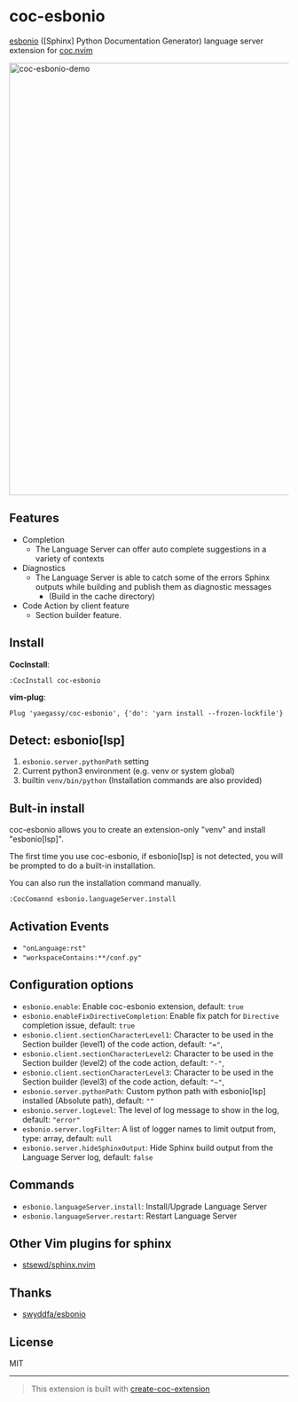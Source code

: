 # coc-esbonio

[esbonio](https://pypi.org/project/esbonio/) ([Sphinx] Python Documentation Generator) language server extension for [coc.nvim](https://github.com/neoclide/coc.nvim)

<img width="780" alt="coc-esbonio-demo" src="https://user-images.githubusercontent.com/188642/115412271-200fc880-a22f-11eb-845f-23fe736c0de3.gif">

## Features

- Completion
  - The Language Server can offer auto complete suggestions in a variety of contexts
- Diagnostics
  - The Language Server is able to catch some of the errors Sphinx outputs while building and publish them as diagnostic messages
    - (Build in the cache directory)
- Code Action by client feature
  - Section builder feature.

## Install

**CocInstall**:

`:CocInstall coc-esbonio`

**vim-plug**:

```vim
Plug 'yaegassy/coc-esbonio', {'do': 'yarn install --frozen-lockfile'}
```

## Detect: esbonio[lsp]

1. `esbonio.server.pythonPath` setting
1. Current python3 environment (e.g. venv or system global)
1. builtin `venv/bin/python` (Installation commands are also provided)

## Bult-in install

coc-esbonio allows you to create an extension-only "venv" and install "esbonio[lsp]".

The first time you use coc-esbonio, if esbonio[lsp] is not detected, you will be prompted to do a built-in installation.

You can also run the installation command manually.

```vim
:CocComannd esbonio.languageServer.install
```

## Activation Events

- `"onLanguage:rst"`
- `"workspaceContains:**/conf.py"`

## Configuration options

- `esbonio.enable`: Enable coc-esbonio extension, default: `true`
- `esbonio.enableFixDirectiveCompletion`: Enable fix patch for `Directive` completion issue, default: `true`
- `esbonio.client.sectionCharacterLevel1`: Character to be used in the Section builder (level1) of the code action, default: `"="`,
- `esbonio.client.sectionCharacterLevel2`: Character to be used in the Section builder (level2) of the code action, default: `"-"`,
- `esbonio.client.sectionCharacterLevel3`: Character to be used in the Section builder (level3) of the code action, default: `"~"`,
- `esbonio.server.pythonPath`: Custom python path with esbonio[lsp] installed (Absolute path), default: `""`
- `esbonio.server.logLevel`: The level of log message to show in the log, default: `"error"`
- `esbonio.server.logFilter`: A list of logger names to limit output from, type: array, default: `null`
- `esbonio.server.hideSphinxOutput`: Hide Sphinx build output from the Language Server log, default: `false`

## Commands

- `esbonio.languageServer.install`: Install/Upgrade Language Server
- `esbonio.languageServer.restart`: Restart Language Server

## Other Vim plugins for sphinx

- [stsewd/sphinx.nvim](https://github.com/stsewd/sphinx.nvim)

## Thanks

- [swyddfa/esbonio](https://github.com/swyddfa/esbonio)

## License

MIT

---

> This extension is built with [create-coc-extension](https://github.com/fannheyward/create-coc-extension)
